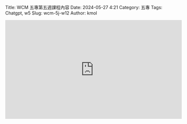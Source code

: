 Title: WCM 五專第五週課程內容
Date: 2024-05-27 4:21
Category: 五專
Tags: Chatgpt, w5
Slug: wcm-5j-w12
Author: kmol
<iframe width="560" height="315" src="https://www.youtube.com/embed/FRsnbxYTzD4?si=7j2MM5IFxC0kcRXW" title="YouTube video player" frameborder="0" allow="accelerometer; autoplay; clipboard-write; encrypted-media; gyroscope; picture-in-picture; web-share" referrerpolicy="strict-origin-when-cross-origin" allowfullscreen></iframe>